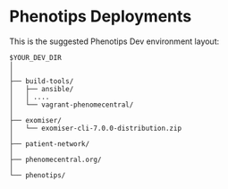 # Phenotips Deployments

This is the suggested Phenotips Dev environment layout:

```
$YOUR_DEV_DIR
│
│
├── build-tools/
│   ├── ansible/
│   │ ....
│   └── vagrant-phenomecentral/
│
├── exomiser/
│   └── exomiser-cli-7.0.0-distribution.zip
│
├── patient-network/
│
├── phenomecentral.org/
│
└── phenotips/

```
